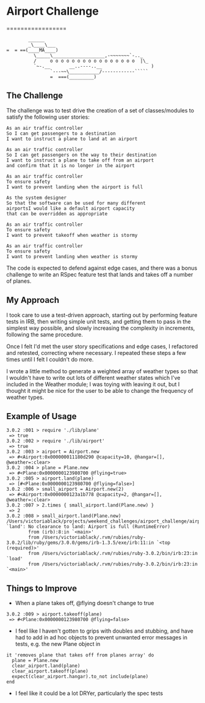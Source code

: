 # Airport Challenge
=================

```
        ______
        _\____\___
=  = ==(____MA____)
          \_____\___________________,-~~~~~~~`-.._
          /     o o o o o o o o o o o o o o o o  |\_
          `~-.__       __..----..__                  )
                `---~~\___________/------------`````
                =  ===(_________)

```
## The Challenge
The challenge was to test drive the creation of a set of 
classes/modules to satisfy the following user stories:

```
As an air traffic controller 
So I can get passengers to a destination 
I want to instruct a plane to land at an airport

As an air traffic controller 
So I can get passengers on the way to their destination 
I want to instruct a plane to take off from an airport 
and confirm that it is no longer in the airport

As an air traffic controller 
To ensure safety 
I want to prevent landing when the airport is full 

As the system designer
So that the software can be used for many different 
airportsI would like a default airport capacity 
that can be overridden as appropriate

As an air traffic controller 
To ensure safety 
I want to prevent takeoff when weather is stormy 

As an air traffic controller 
To ensure safety 
I want to prevent landing when weather is stormy
```
The code is expected to defend against edge cases, 
and there was a bonus challenge to write an RSpec 
feature test that lands and takes off a number of planes.

## My Approach

I took care to use a test-driven approach, starting out 
by performing feature tests in IRB, then writing simple 
unit tests, and getting them to pass in the simplest 
way possible, and slowly increasing the complexity 
in increments, following the same procedure.

Once I felt I'd met the user story specifications 
and edge cases, I refactored and retested, 
correcting where necessary. 
I repeated these steps a few times until I felt I 
couldn't do more.

I wrote a little method to generate a weighted array 
of weather types so that I wouldn't have to
write out lots of different weather states
which I've included in the Weather module;
I was toying with leaving it out, but I thought 
it might be nice for the user to be able to change 
the frequency of weather types.

## Example of Usage
```
3.0.2 :001 > require './lib/plane'
 => true 
3.0.2 :002 > require './lib/airport'
 => true 
3.0.2 :003 > airport = Airport.new
 => #<Airport:0x000000011180d290 @capacity=10, @hangar=[], @weather=:clear> 
3.0.2 :004 > plane = Plane.new
 => #<Plane:0x0000000123980700 @flying=true> 
3.0.2 :005 > airport.land(plane)
 => [#<Plane:0x0000000123980700 @flying=false>] 
3.0.2 :006 > small_airport = Airport.new(2)
 => #<Airport:0x0000000123a1b778 @capacity=2, @hangar=[], @weather=:clear> 
3.0.2 :007 > 2.times { small_airport.land(Plane.new) }
 => 2 
3.0.2 :008 > small_airport.land(Plane.new)
/Users/victoriablack/projects/weekend_challenges/airport_challenge/airport_challenge/lib/airport.rb:37:in `land': No clearance to land: Airport is full (RuntimeError)
        from (irb):8:in `<main>'
        from /Users/victoriablack/.rvm/rubies/ruby-3.0.2/lib/ruby/gems/3.0.0/gems/irb-1.3.5/exe/irb:11:in `<top (required)>'
        from /Users/victoriablack/.rvm/rubies/ruby-3.0.2/bin/irb:23:in `load'
        from /Users/victoriablack/.rvm/rubies/ruby-3.0.2/bin/irb:23:in `<main>'
```

## Things to Improve

- When a plane takes off, @flying doesn't change to true
```
3.0.2 :009 > airport.takeoff(plane)
 => #<Plane:0x0000000123980700 @flying=false>
```
- I feel like I haven't gotten to grips with doubles 
and stubbing, and have had to add in ad hoc objects 
to prevent unwanted error messages in tests, 
e.g. the new Plane object in
```
it 'removes plane that takes off from planes array' do
  plane = Plane.new
  clear_airport.land(plane)
  clear_airport.takeoff(plane)
  expect(clear_airport.hangar).to_not include(plane)
end
```
- I feel like it could be a lot DRYer, particularly 
the spec tests
